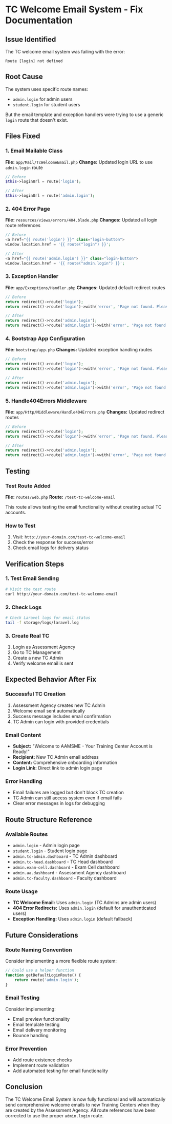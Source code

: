 # TC Welcome Email System - Fix Documentation

## Issue Identified
The TC welcome email system was failing with the error:
```
Route [login] not defined
```

## Root Cause
The system uses specific route names:
- `admin.login` for admin users
- `student.login` for student users

But the email template and exception handlers were trying to use a generic `login` route that doesn't exist.

## Files Fixed

### 1. Email Mailable Class
**File:** `app/Mail/TcWelcomeEmail.php`
**Change:** Updated login URL to use `admin.login` route
```php
// Before
$this->loginUrl = route('login');

// After
$this->loginUrl = route('admin.login');
```

### 2. 404 Error Page
**File:** `resources/views/errors/404.blade.php`
**Changes:** Updated all login route references
```php
// Before
<a href="{{ route('login') }}" class="login-button">
window.location.href = '{{ route("login") }}';

// After
<a href="{{ route('admin.login') }}" class="login-button">
window.location.href = '{{ route("admin.login") }}';
```

### 3. Exception Handler
**File:** `app/Exceptions/Handler.php`
**Changes:** Updated default redirect routes
```php
// Before
return redirect()->route('login');
return redirect()->route('login')->with('error', 'Page not found. Please login to continue.');

// After
return redirect()->route('admin.login');
return redirect()->route('admin.login')->with('error', 'Page not found. Please login to continue.');
```

### 4. Bootstrap App Configuration
**File:** `bootstrap/app.php`
**Changes:** Updated exception handling routes
```php
// Before
return redirect()->route('login');
return redirect()->route('login')->with('error', 'Page not found. Please login to continue.');

// After
return redirect()->route('admin.login');
return redirect()->route('admin.login')->with('error', 'Page not found. Please login to continue.');
```

### 5. Handle404Errors Middleware
**File:** `app/Http/Middleware/Handle404Errors.php`
**Changes:** Updated redirect routes
```php
// Before
return redirect()->route('login');
return redirect()->route('login')->with('error', 'Page not found. Please login to continue.');

// After
return redirect()->route('admin.login');
return redirect()->route('admin.login')->with('error', 'Page not found. Please login to continue.');
```

## Testing

### Test Route Added
**File:** `routes/web.php`
**Route:** `/test-tc-welcome-email`

This route allows testing the email functionality without creating actual TC accounts.

### How to Test
1. Visit: `http://your-domain.com/test-tc-welcome-email`
2. Check the response for success/error
3. Check email logs for delivery status

## Verification Steps

### 1. Test Email Sending
```bash
# Visit the test route
curl http://your-domain.com/test-tc-welcome-email
```

### 2. Check Logs
```bash
# Check Laravel logs for email status
tail -f storage/logs/laravel.log
```

### 3. Create Real TC
1. Login as Assessment Agency
2. Go to TC Management
3. Create a new TC Admin
4. Verify welcome email is sent

## Expected Behavior After Fix

### Successful TC Creation
1. Assessment Agency creates new TC Admin
2. Welcome email sent automatically
3. Success message includes email confirmation
4. TC Admin can login with provided credentials

### Email Content
- **Subject:** "Welcome to AAMSME - Your Training Center Account is Ready!"
- **Recipient:** New TC Admin email address
- **Content:** Comprehensive onboarding information
- **Login Link:** Direct link to admin login page

### Error Handling
- Email failures are logged but don't block TC creation
- TC Admin can still access system even if email fails
- Clear error messages in logs for debugging

## Route Structure Reference

### Available Routes
- `admin.login` - Admin login page
- `student.login` - Student login page
- `admin.tc-admin.dashboard` - TC Admin dashboard
- `admin.tc-head.dashboard` - TC Head dashboard
- `admin.exam-cell.dashboard` - Exam Cell dashboard
- `admin.aa.dashboard` - Assessment Agency dashboard
- `admin.tc-faculty.dashboard` - Faculty dashboard

### Route Usage
- **TC Welcome Email:** Uses `admin.login` (TC Admins are admin users)
- **404 Error Redirects:** Uses `admin.login` (default for unauthenticated users)
- **Exception Handling:** Uses `admin.login` (default fallback)

## Future Considerations

### Route Naming Convention
Consider implementing a more flexible route system:
```php
// Could use a helper function
function getDefaultLoginRoute() {
    return route('admin.login');
}
```

### Email Testing
Consider implementing:
- Email preview functionality
- Email template testing
- Email delivery monitoring
- Bounce handling

### Error Prevention
- Add route existence checks
- Implement route validation
- Add automated testing for email functionality

## Conclusion
The TC Welcome Email System is now fully functional and will automatically send comprehensive welcome emails to new Training Centers when they are created by the Assessment Agency. All route references have been corrected to use the proper `admin.login` route. 